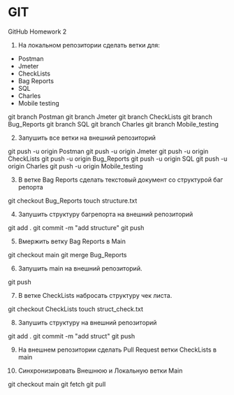 # GIT
GitHub Homework 2
1. На локальном репозитории сделать ветки для:
- Postman
- Jmeter
- CheckLists
- Bag Reports
- SQL
- Charles
- Mobile testing

git branch Postman
git branch Jmeter
git branch CheckLists
git branch Bug_Reports
git branch SQL
git branch Charles
git branch Mobile_testing

2. Запушить все ветки на внешний репозиторий

git push -u origin Postman
git push -u origin Jmeter
git push -u origin CheckLists
git push -u origin Bug_Reports
git push -u origin SQL
git push -u origin Charles
git push -u origin Mobile_testing

3. В ветке Bag Reports сделать текстовый документ со структурой баг репорта 

git checkout Bug_Reports
touch structure.txt

4. Запушить структуру багрепорта на внешний репозиторий

git add .
git commit -m "add structure"
git push

5. Вмержить ветку Bag Reports в Main

git checkout main
git merge Bug_Reports

6. Запушить main на внешний репозиторий.

git push

7. В ветке CheckLists набросать структуру чек листа.

git checkout CheckLists
touch struct_check.txt

8. Запушить структуру на внешний репозиторий

git add .
git commit -m "add struct"
git push

9. На внешнем репозитории сделать Pull Request ветки CheckLists в main

10. Синхронизировать Внешнюю и Локальную ветки Main

git checkout main
git fetch
git pull

